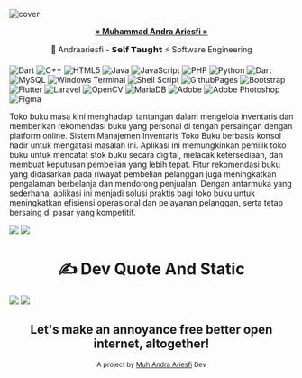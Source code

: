 ![cover]([[watermark.png](https://drive.google.com/file/d/16kq2eQJjBTt32bexMkujAP1_pGgksWC4/view?usp=sharing)](https://drive.google.com/file/d/16kq2eQJjBTt32bexMkujAP1_pGgksWC4/view?usp=sharing))


<p align="center">
    <p align="center">
    <a href="https://github.com/zzrftixx"><strong>» Muhammad Andra Ariesfi »</strong></a>
    </p>
</p>

<p align="center">🌱 Andraariesfi - 𝗦𝗲𝗹𝗳 𝗧𝗮𝘂𝗴𝗵𝘁 ⚡ Software Engineering</p>

![Dart](https://img.shields.io/badge/dart-%230175C2.svg?style=for-the-badge&logo=dart&logoColor=white) ![C++](https://img.shields.io/badge/c++-%2300599C.svg?style=for-the-badge&logo=c%2B%2B&logoColor=white) ![HTML5](https://img.shields.io/badge/html5-%23E34F26.svg?style=for-the-badge&logo=html5&logoColor=white) ![Java](https://img.shields.io/badge/java-%23ED8B00.svg?style=for-the-badge&logo=openjdk&logoColor=white) ![JavaScript](https://img.shields.io/badge/javascript-%23323330.svg?style=for-the-badge&logo=javascript&logoColor=%23F7DF1E) ![PHP](https://img.shields.io/badge/php-%23777BB4.svg?style=for-the-badge&logo=php&logoColor=white) ![Python](https://img.shields.io/badge/python-3670A0?style=for-the-badge&logo=python&logoColor=ffdd54) ![Dart](https://img.shields.io/badge/dart-%230175C2.svg?style=for-the-badge&logo=dart&logoColor=white) ![MySQL](https://img.shields.io/badge/mysql-4479A1.svg?style=for-the-badge&logo=mysql&logoColor=white) ![Windows Terminal](https://img.shields.io/badge/Windows%20Terminal-%234D4D4D.svg?style=for-the-badge&logo=windows-terminal&logoColor=white) ![Shell Script](https://img.shields.io/badge/shell_script-%23121011.svg?style=for-the-badge&logo=gnu-bash&logoColor=white) ![GithubPages](https://img.shields.io/badge/github%20pages-121013?style=for-the-badge&logo=github&logoColor=white) ![Bootstrap](https://img.shields.io/badge/bootstrap-%238511FA.svg?style=for-the-badge&logo=bootstrap&logoColor=white) ![Flutter](https://img.shields.io/badge/Flutter-%2302569B.svg?style=for-the-badge&logo=Flutter&logoColor=white) ![Laravel](https://img.shields.io/badge/laravel-%23FF2D20.svg?style=for-the-badge&logo=laravel&logoColor=white) ![OpenCV](https://img.shields.io/badge/opencv-%23white.svg?style=for-the-badge&logo=opencv&logoColor=white) ![MariaDB](https://img.shields.io/badge/MariaDB-003545?style=for-the-badge&logo=mariadb&logoColor=white) ![Adobe](https://img.shields.io/badge/adobe-%23FF0000.svg?style=for-the-badge&logo=adobe&logoColor=white) ![Adobe Photoshop](https://img.shields.io/badge/adobe%20photoshop-%2331A8FF.svg?style=for-the-badge&logo=adobe%20photoshop&logoColor=white) ![Figma](https://img.shields.io/badge/figma-%23F24E1E.svg?style=for-the-badge&logo=figma&logoColor=white)
<p>
Toko buku masa kini menghadapi tantangan dalam mengelola inventaris dan memberikan rekomendasi buku yang personal di tengah persaingan dengan platform online. Sistem Manajemen Inventaris Toko Buku berbasis konsol hadir untuk mengatasi masalah ini. Aplikasi ini memungkinkan pemilik toko buku untuk mencatat stok buku secara digital, melacak ketersediaan, dan membuat keputusan pembelian yang lebih tepat. Fitur rekomendasi buku yang didasarkan pada riwayat pembelian pelanggan juga meningkatkan pengalaman berbelanja dan mendorong penjualan. Dengan antarmuka yang sederhana, aplikasi ini menjadi solusi praktis bagi toko buku untuk meningkatkan efisiensi operasional dan pelayanan pelanggan, serta tetap bersaing di pasar yang kompetitif.
</p>


<p align="center">

![](https://github-readme-stats.vercel.app/api?username=zzrftixx&theme=tokyonight&hide_border=true&include_all_commits=false&count_private=false)
![](https://github-readme-streak-stats.herokuapp.com/?user=zzrftixx&theme=tokyonight&hide_border=true)

</p>

<p align="center">

<p align="center"> 
<h1 align="center">✍️ Dev Quote And Static </h1>
</p>

![](https://github-readme-stats.vercel.app/api/top-langs/?username=zzrftixx&theme=tokyonight&hide_border=true&include_all_commits=false&count_private=false&layout=compact)
![](https://quotes-github-readme.vercel.app/api?type=horizontal&theme=tokyonight)

</p>


<div align="center">
  <h2>Let's make an annoyance free better open internet, altogether!</h2>
  <sub>A project by <a href="https://github.com/zzrftixx" target="_blank">Muh Andra Ariesfi</a> Dev <pub>
</div>



